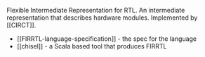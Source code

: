 Flexible Intermediate Representation for RTL. An intermediate representation that describes hardware modules. Implemented by [[CIRCT]].

- [[FIRRTL-language-specification]] - the spec for the language
- [[chisel]] - a Scala based tool that produces FIRRTL